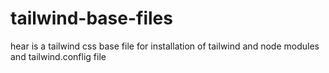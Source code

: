 # tailwind-base-files
hear is a tailwind css base file for installation of tailwind and node modules and tailwind.conflig file
